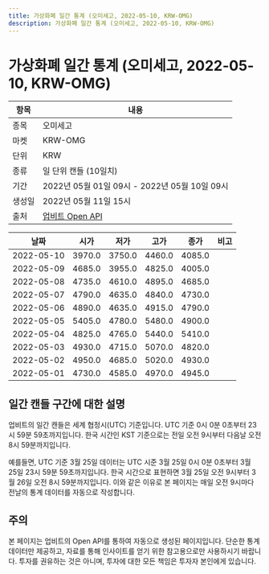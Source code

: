 ```yaml
---
title: 가상화폐 일간 통계 (오미세고, 2022-05-10, KRW-OMG)
description: 가상화폐 일간 통계 (오미세고, 2022-05-10, KRW-OMG)
---
```



가상화폐 일간 통계 (오미세고, 2022-05-10, KRW-OMG)
===

|항목|내용|
|--|--|
|종목|오미세고|
|마켓|KRW-OMG|
|단위|KRW|
|종류|일 단위 캔들 (10일치)|
|기간|2022년 05월 01일 09시 - 2022년 05월 10일 09시|
|생성일|2022년 05월 11일 15시|
|출처|[업비트 Open API](https://docs.upbit.com)|


|날짜|시가|저가|고가|종가|비고|
|--|--|--|--|--|--|
|2022-05-10|3970.0|3750.0|4460.0|4085.0|    |
|2022-05-09|4685.0|3955.0|4825.0|4005.0|    |
|2022-05-08|4735.0|4610.0|4895.0|4685.0|    |
|2022-05-07|4790.0|4635.0|4840.0|4730.0|    |
|2022-05-06|4890.0|4635.0|4915.0|4790.0|    |
|2022-05-05|5405.0|4780.0|5480.0|4900.0|    |
|2022-05-04|4825.0|4765.0|5440.0|5410.0|    |
|2022-05-03|4930.0|4715.0|5070.0|4820.0|    |
|2022-05-02|4950.0|4685.0|5020.0|4930.0|    |
|2022-05-01|4730.0|4585.0|4970.0|4945.0|    |


일간 캔들 구간에 대한 설명
---


업비트의 일간 캔들은 세계 협정시(UTC) 기준입니다. 
UTC 기준 0시 0분 0초부터 23시 59분 59초까지입니다. 
한국 시간인 KST 기준으로는 전일 오전 9시부터 다음날 오전 8시 59분까지입니다. 


예를들면, UTC 기준 3월 25일 데이터는 UTC 시준 3월 25일 0시 0분 0초부터 3월 25일 23시 59분 59초까지입니다. 
한국 시간으로 표현하면 3월 25일 오전 9시부터 3월 26일 오전 8시 59분까지입니다. 
이와 같은 이유로 본 페이지는 매일 오전 9시마다 전날의 통계 데이터를 자동으로 작성합니다. 


주의
---


본 페이지는 업비트의 Open API를 통하여 자동으로 생성된 페이지입니다. 
단순한 통계 데이터만 제공하고, 자료를 통해 인사이트를 얻기 위한 참고용으로만 사용하시기 바랍니다. 
투자를 권유하는 것은 아니며, 투자에 대한 모든 책임은 투자자 본인에게 있습니다. 
